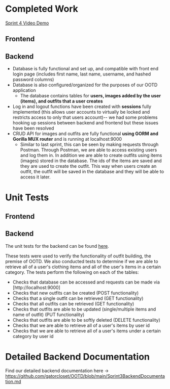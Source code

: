# Completed Work

[Sprint 4 Video Demo]()

## Frontend

## Backend
- Database is fully functional and set up, and compatible with front end login page (includes first name, last name, username, and hashed password columns)
- Database is also configured/organized for the purposes of our OOTD application
  - The database contains tables for **users, images added by the user (items), and outfits that a user creates**
- Log in and logout functions have been created with **sessions** fully implemented (this allows user accounts to virtually be locked and restricts access to only that users account)-- we had some problems hooking up sessions between backend and frontend but these issues have been resolved
- CRUD API for images and outfits are fully functional **using GORM and Gorilla MUX router** and is running at localhost:9000
  - Similar to last sprint, this can be seen by making requests through Postman. Through Postman, we are able to access existing users and log them in. In addition we are able to create outfits using items (images) stored in the database. The ids of the items are saved and they are used to create the outfit. This way when users create an outfit, the outfit will be saved in the database and they will be able to access it later. 

# Unit Tests

## Frontend


## Backend
The unit tests for the backend can be found [here](https://github.com/gatorcloset/OOTD/blob/main/backend/go/src/github.com/user/user_test.go).

These tests were used to verify the functionality of outfit building, the premise of OOTD. We also conducted tests to determine if we are able to retrieve all of a user's clothing items and all of the user's items in a certain category. The tests perform the following on each of the tables:

- Checks that database can be accessed and requests can be made via [http://localhost:9000]
- Checks that new outfits can be created (POST functionality)
- Checks that a single outfit can be retrieved (GET functionality)
- Checks that all outfits can be retrieved (GET functionality)
- Checks that outfits are able to be updated (single/multiple items and name of outfit) (PUT functionality)
- Checks that outfits are able to be softly deleted (DELETE functionality)
- Checks that we are able to retrieve all of a user's items by user id
- Checks that we are able to retrieve all of a user's items under a certain category by user id

# Detailed Backend Documentation
Find our detailed backend documentation here -> https://github.com/gatorcloset/OOTD/blob/main/Sprint3BackendDocumentation.md

